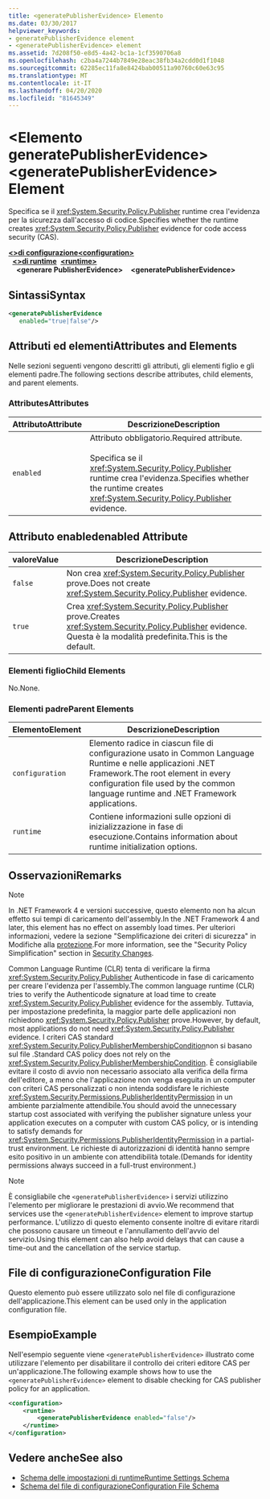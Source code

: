 ```yaml
---
title: <generatePublisherEvidence> Elemento
ms.date: 03/30/2017
helpviewer_keywords:
- generatePublisherEvidence element
- <generatePublisherEvidence> element
ms.assetid: 7d208f50-e8d5-4a42-bc1a-1cf3590706a8
ms.openlocfilehash: c2ba4a7244b7849e28eac38fb34a2cdd0d1f1048
ms.sourcegitcommit: 62285ec11fa8e8424bab00511a90760c60e63c95
ms.translationtype: MT
ms.contentlocale: it-IT
ms.lasthandoff: 04/20/2020
ms.locfileid: "81645349"
---
```

# <a name="generatepublisherevidence-element"></a><span data-ttu-id="b6d9a-102">\<Elemento generatePublisherEvidence></span><span class="sxs-lookup"><span data-stu-id="b6d9a-102">\<generatePublisherEvidence> Element</span></span>
<span data-ttu-id="b6d9a-103">Specifica se il <xref:System.Security.Policy.Publisher> runtime crea l'evidenza per la sicurezza dall'accesso di codice.</span><span class="sxs-lookup"><span data-stu-id="b6d9a-103">Specifies whether the runtime creates <xref:System.Security.Policy.Publisher> evidence for code access security (CAS).</span></span>  
  
<span data-ttu-id="b6d9a-104">[**\<>di configurazione**](../configuration-element.md)</span><span class="sxs-lookup"><span data-stu-id="b6d9a-104">[**\<configuration>**](../configuration-element.md)</span></span>\
<span data-ttu-id="b6d9a-105">&nbsp;&nbsp;[**\<>di runtime**](runtime-element.md)</span><span class="sxs-lookup"><span data-stu-id="b6d9a-105">&nbsp;&nbsp;[**\<runtime>**](runtime-element.md)</span></span>\
<span data-ttu-id="b6d9a-106">&nbsp;&nbsp;&nbsp;&nbsp;**\<generare PublisherEvidence>**</span><span class="sxs-lookup"><span data-stu-id="b6d9a-106">&nbsp;&nbsp;&nbsp;&nbsp;**\<generatePublisherEvidence>**</span></span>  
  
## <a name="syntax"></a><span data-ttu-id="b6d9a-107">Sintassi</span><span class="sxs-lookup"><span data-stu-id="b6d9a-107">Syntax</span></span>  
  
```xml  
<generatePublisherEvidence
   enabled="true|false"/>  
```  
  
## <a name="attributes-and-elements"></a><span data-ttu-id="b6d9a-108">Attributi ed elementi</span><span class="sxs-lookup"><span data-stu-id="b6d9a-108">Attributes and Elements</span></span>  
 <span data-ttu-id="b6d9a-109">Nelle sezioni seguenti vengono descritti gli attributi, gli elementi figlio e gli elementi padre.</span><span class="sxs-lookup"><span data-stu-id="b6d9a-109">The following sections describe attributes, child elements, and parent elements.</span></span>  
  
### <a name="attributes"></a><span data-ttu-id="b6d9a-110">Attributes</span><span class="sxs-lookup"><span data-stu-id="b6d9a-110">Attributes</span></span>  
  
|<span data-ttu-id="b6d9a-111">Attributo</span><span class="sxs-lookup"><span data-stu-id="b6d9a-111">Attribute</span></span>|<span data-ttu-id="b6d9a-112">Descrizione</span><span class="sxs-lookup"><span data-stu-id="b6d9a-112">Description</span></span>|  
|---------------|-----------------|  
|`enabled`|<span data-ttu-id="b6d9a-113">Attributo obbligatorio.</span><span class="sxs-lookup"><span data-stu-id="b6d9a-113">Required attribute.</span></span><br /><br /> <span data-ttu-id="b6d9a-114">Specifica se il <xref:System.Security.Policy.Publisher> runtime crea l'evidenza.</span><span class="sxs-lookup"><span data-stu-id="b6d9a-114">Specifies whether the runtime creates <xref:System.Security.Policy.Publisher> evidence.</span></span>|  
  
## <a name="enabled-attribute"></a><span data-ttu-id="b6d9a-115">Attributo enabled</span><span class="sxs-lookup"><span data-stu-id="b6d9a-115">enabled Attribute</span></span>  
  
|<span data-ttu-id="b6d9a-116">valore</span><span class="sxs-lookup"><span data-stu-id="b6d9a-116">Value</span></span>|<span data-ttu-id="b6d9a-117">Descrizione</span><span class="sxs-lookup"><span data-stu-id="b6d9a-117">Description</span></span>|  
|-----------|-----------------|  
|`false`|<span data-ttu-id="b6d9a-118">Non crea <xref:System.Security.Policy.Publisher> prove.</span><span class="sxs-lookup"><span data-stu-id="b6d9a-118">Does not create <xref:System.Security.Policy.Publisher> evidence.</span></span>|  
|`true`|<span data-ttu-id="b6d9a-119">Crea <xref:System.Security.Policy.Publisher> prove.</span><span class="sxs-lookup"><span data-stu-id="b6d9a-119">Creates <xref:System.Security.Policy.Publisher> evidence.</span></span> <span data-ttu-id="b6d9a-120">Questa è la modalità predefinita.</span><span class="sxs-lookup"><span data-stu-id="b6d9a-120">This is the default.</span></span>|  
  
### <a name="child-elements"></a><span data-ttu-id="b6d9a-121">Elementi figlio</span><span class="sxs-lookup"><span data-stu-id="b6d9a-121">Child Elements</span></span>  
 <span data-ttu-id="b6d9a-122">No.</span><span class="sxs-lookup"><span data-stu-id="b6d9a-122">None.</span></span>  
  
### <a name="parent-elements"></a><span data-ttu-id="b6d9a-123">Elementi padre</span><span class="sxs-lookup"><span data-stu-id="b6d9a-123">Parent Elements</span></span>  
  
|<span data-ttu-id="b6d9a-124">Elemento</span><span class="sxs-lookup"><span data-stu-id="b6d9a-124">Element</span></span>|<span data-ttu-id="b6d9a-125">Descrizione</span><span class="sxs-lookup"><span data-stu-id="b6d9a-125">Description</span></span>|  
|-------------|-----------------|  
|`configuration`|<span data-ttu-id="b6d9a-126">Elemento radice in ciascun file di configurazione usato in Common Language Runtime e nelle applicazioni .NET Framework.</span><span class="sxs-lookup"><span data-stu-id="b6d9a-126">The root element in every configuration file used by the common language runtime and .NET Framework applications.</span></span>|  
|`runtime`|<span data-ttu-id="b6d9a-127">Contiene informazioni sulle opzioni di inizializzazione in fase di esecuzione.</span><span class="sxs-lookup"><span data-stu-id="b6d9a-127">Contains information about runtime initialization options.</span></span>|  
  
## <a name="remarks"></a><span data-ttu-id="b6d9a-128">Osservazioni</span><span class="sxs-lookup"><span data-stu-id="b6d9a-128">Remarks</span></span>  
  
> [!NOTE]
> <span data-ttu-id="b6d9a-129">In .NET Framework 4 e versioni successive, questo elemento non ha alcun effetto sui tempi di caricamento dell'assembly.</span><span class="sxs-lookup"><span data-stu-id="b6d9a-129">In the .NET Framework 4 and later, this element has no effect on assembly load times.</span></span> <span data-ttu-id="b6d9a-130">Per ulteriori informazioni, vedere la sezione "Semplificazione dei criteri di sicurezza" in Modifiche alla [protezione](https://docs.microsoft.com/previous-versions/dotnet/framework/security/security-changes).</span><span class="sxs-lookup"><span data-stu-id="b6d9a-130">For more information, see the "Security Policy Simplification" section in [Security Changes](https://docs.microsoft.com/previous-versions/dotnet/framework/security/security-changes).</span></span>  
  
 <span data-ttu-id="b6d9a-131">Common Language Runtime (CLR) tenta di verificare la firma <xref:System.Security.Policy.Publisher> Authenticode in fase di caricamento per creare l'evidenza per l'assembly.</span><span class="sxs-lookup"><span data-stu-id="b6d9a-131">The common language runtime (CLR) tries to verify the Authenticode signature at load time to create <xref:System.Security.Policy.Publisher> evidence for the assembly.</span></span> <span data-ttu-id="b6d9a-132">Tuttavia, per impostazione predefinita, la maggior parte delle applicazioni non richiedono <xref:System.Security.Policy.Publisher> prove.</span><span class="sxs-lookup"><span data-stu-id="b6d9a-132">However, by default, most applications do not need <xref:System.Security.Policy.Publisher> evidence.</span></span> <span data-ttu-id="b6d9a-133">I criteri CAS standard <xref:System.Security.Policy.PublisherMembershipCondition>non si basano sul file .</span><span class="sxs-lookup"><span data-stu-id="b6d9a-133">Standard CAS policy does not rely on the <xref:System.Security.Policy.PublisherMembershipCondition>.</span></span> <span data-ttu-id="b6d9a-134">È consigliabile evitare il costo di avvio non necessario associato alla verifica della firma dell'editore, a meno che l'applicazione non venga eseguita in un computer con criteri CAS personalizzati o non intenda soddisfare le richieste <xref:System.Security.Permissions.PublisherIdentityPermission> in un ambiente parzialmente attendibile.</span><span class="sxs-lookup"><span data-stu-id="b6d9a-134">You should avoid the unnecessary startup cost associated with verifying the publisher signature unless your application executes on a computer with custom CAS policy, or is intending to satisfy demands for <xref:System.Security.Permissions.PublisherIdentityPermission> in a partial-trust environment.</span></span> <span data-ttu-id="b6d9a-135">Le richieste di autorizzazioni di identità hanno sempre esito positivo in un ambiente con attendibilità totale.</span><span class="sxs-lookup"><span data-stu-id="b6d9a-135">(Demands for identity permissions always succeed in a full-trust environment.)</span></span>  
  
> [!NOTE]
> <span data-ttu-id="b6d9a-136">È consigliabile che `<generatePublisherEvidence>` i servizi utilizzino l'elemento per migliorare le prestazioni di avvio.</span><span class="sxs-lookup"><span data-stu-id="b6d9a-136">We recommend that services use the `<generatePublisherEvidence>` element to improve startup performance.</span></span>  <span data-ttu-id="b6d9a-137">L'utilizzo di questo elemento consente inoltre di evitare ritardi che possono causare un timeout e l'annullamento dell'avvio del servizio.</span><span class="sxs-lookup"><span data-stu-id="b6d9a-137">Using this element can also help avoid delays that can cause a time-out and the cancellation of the service startup.</span></span>  
  
## <a name="configuration-file"></a><span data-ttu-id="b6d9a-138">File di configurazione</span><span class="sxs-lookup"><span data-stu-id="b6d9a-138">Configuration File</span></span>  
 <span data-ttu-id="b6d9a-139">Questo elemento può essere utilizzato solo nel file di configurazione dell'applicazione.</span><span class="sxs-lookup"><span data-stu-id="b6d9a-139">This element can be used only in the application configuration file.</span></span>  
  
## <a name="example"></a><span data-ttu-id="b6d9a-140">Esempio</span><span class="sxs-lookup"><span data-stu-id="b6d9a-140">Example</span></span>  
 <span data-ttu-id="b6d9a-141">Nell'esempio seguente viene `<generatePublisherEvidence>` illustrato come utilizzare l'elemento per disabilitare il controllo dei criteri editore CAS per un'applicazione.</span><span class="sxs-lookup"><span data-stu-id="b6d9a-141">The following example shows how to use the `<generatePublisherEvidence>` element to disable checking for CAS publisher policy for an application.</span></span>  
  
```xml  
<configuration>  
    <runtime>  
        <generatePublisherEvidence enabled="false"/>  
    </runtime>  
</configuration>  
```  
  
## <a name="see-also"></a><span data-ttu-id="b6d9a-142">Vedere anche</span><span class="sxs-lookup"><span data-stu-id="b6d9a-142">See also</span></span>

- [<span data-ttu-id="b6d9a-143">Schema delle impostazioni di runtime</span><span class="sxs-lookup"><span data-stu-id="b6d9a-143">Runtime Settings Schema</span></span>](index.md)
- [<span data-ttu-id="b6d9a-144">Schema del file di configurazione</span><span class="sxs-lookup"><span data-stu-id="b6d9a-144">Configuration File Schema</span></span>](../index.md)
